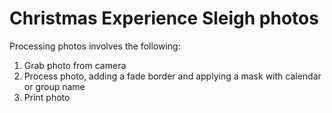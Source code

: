 # Christmas Experience Sleigh photos

Processing photos involves the following:

1. Grab photo from camera
2. Process photo, adding a fade border and applying a mask with calendar or group name
3. Print photo
